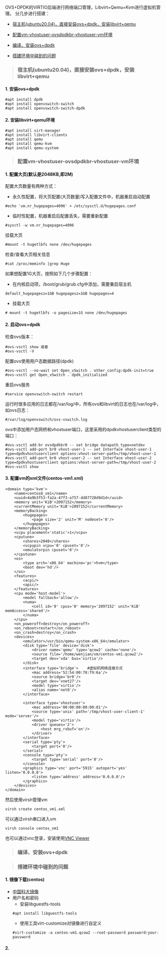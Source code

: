 OVS+DPDK的VIRTIO后端进行网络端口管理，Libvirt+Qemu+Kvm进行虚拟机管理。
分几步进行搭建：

* [宿主机(ubuntu20.04)，直接安装ovs+dpdk，安装libvirt+qemu](#install_virt_env)

* [配置vm-vhostuser-ovsdpdkbr-vhostuser-vm环境](#config_vhost)

* [编译、安装ovs+dpdk](#build_virt_env)

* [搭建环境中碰到的问题](#problems)

> ### <span id = "install_virt_env"> 宿主机(ubuntu20.04)，直接安装ovs+dpdk，安装libvirt+qemu</span>

#### 1. 安装ovs+dpdk
```
#apt install dpdk
#apt install openvswitch-switch
#apt install openvswitch-switch-dpdk
```
#### 2. 安装libvirt+qemu环境
```
#apt install virt-manager
#apt install libvirt-clients
#apt install qemu
#apt install qemu-kvm
#apt install qemu-system
```


> ### <span id = "config_vhost"> 配置vm-vhostuser-ovsdpdkbr-vhostuser-vm环境</span>

#### 1. 配置大页(默认是2048KB,即2M)

配置大页数量有两种方式：
* 永久性配置，将大页配置(大页数量)写入配置文件中，机器重启自动配置
```
#echo 'vm.nr_hugepages=4096' > /etc/sysctl.d/hugepages.conf
```
* 临时性配置，机器重启后配置丢失，需要重新配置
```
#sysctl -w vm.nr_hugepages=4096
```

挂载大页
```
#mount -t hugetlbfs none /dev/hugepages
```

检查/查看大页相关信息
```
#cat /proc/meminfo |grep Huge
```

如果想配置1G大页，按照如下几个步骤配置：
* 在内核启动项，/boot/grub/grub.cfg中添加，需要重启宿主机
```
default_hugepagesz=1GB hugepagesz=1GB hugepages=4
```
* 挂载大页
```
# mount -t hugetlbfs -o pagesize=1G none /dev/hugepages
```

#### 2. 启动ovs+dpdk

检查ovs版本：
```
#ovs-vsctl show 或者
#ovs-vsctl -V
```

配置ovs使用用户态数据路径(dpdk)
```
#ovs-vsctl --no-wait set Open_vSwitch . other_config:dpdk-init=true
#ovs-vsctl get Open_vSwitch . dpdk_initialized
```

重启ovs服务
```
#service openvswitch-switch restart
```

运行时很多应用的日志都在/var/log/中，所有ovs和libvirt的日志也在/var/log中，如ovs日志：
```
#/var/log/openvswitch/ovs-vswitch.log
```

ovs中添加用户态网桥和vhostuser端口，这里采用的dpdkvhostuserclient类型的端口：
```
#ovs-vsctl add-br ovsdpdkbr0 -- set bridge datapath_type=netdev
#ovs-vsctl add-port br0 vhost-user-1 -- set Interface vhost-user-1 type=dpdkvhostuserclient options:vhost-server-path=/tmp/vhost-user-1
#ovs-vsctl add-port br0 vhost-user-2 -- set Interface vhost-user-2 type=dpdkvhostuserclient options:vhost-server-path=/tmp/vhost-user-2
#ovs-vsctl show
```

#### 3. 配置vm的xml文件(centos-vm1.xml)
```
<domain type='kvm'>
    <name>centos8_vm1</name>
    <uuid>4a9b3f53-fa2a-47f3-a757-dd87720d9d1d</uuid>
    <memory unit='KiB'>2097152</memory>
    <currentMemory unit='KiB'>2097152</currentMemory>
    <memoryBacking>
        <hugepages>
            <page size='2' unit='M' nodeset='0'/>
        </hugepages>
    </memoryBacking>
    <vcpu placement='static'>1</vcpu>
    <cputune>
        <shares>2048</shares>
        <vcpupin vcpu='0' cpuset='0'/>
        <emulatorpin cpuset='0'/>
    </cputune>
    <os>
        <type arch='x86_64' machine='pc'>hvm</type>
        <boot dev='hd'/>
    </os>
    <features>
        <acpi/>
        <apic/>
    </features>
    <cpu mode='host-model'>
        <model fallback='allow'/>
        <numa>
            <cell id='0' cpus='0' memory='2097152' unit='KiB' memAccess='shared'/>
        </numa>
    </cpu>
    <on_poweroff>destroy</on_poweroff>
    <on_reboot>restart</on_reboot>
    <on_crash>destroy</on_crash>
    <devices>
        <emulator>/usr/bin/qemu-system-x86_64</emulator>
        <disk type='file' device='disk'>
            <driver name='qemu' type='qcow2' cache='none'/>
            <source file='/home/wenjian/vm/centos-vm1.qcow2'/>
            <target dev='vda' bus='virtio'/>
        </disk>
        <interface type='bridge'>    #虚拟机网络连接方式 
            <mac address='52:54:00:78:f9:6a'/>
            <source bridge='br0'/>
            <target dev='vnet27'/>
            <model type='virtio'/>
            <alias name='net0'/>
        </interface>

        <interface type='vhostuser'>
            <mac address='00:00:00:00:00:01'/>
            <source type='unix' path='/tmp/vhost-user-client-1' mode='server'/>
            <model type='virtio'/>
            <driver queues='2'>
                <host mrg_rxbuf='on'/>
            </driver>
        </interface>
        <serial type='pty'>
            <target port='0'/>
        </serial>
        <console type='pty'>
            <target type='serial' port='0'/>
        </console>
        <graphics type='vnc' port='5915' autoport='yes' listen='0.0.0.0'>
            <listen type='address' address='0.0.0.0'/>
        </graphics>
    </devices>
</domain>
```

然后使用virsh管理vm
```
virsh create centos_vm1.xml
```

可以通过virsh串口进入vm
```
virsh console centos_vm1
```

也可以通过vnc登录，安装使用[VNC Viewer](https://www.realvnc.com/en/connect/download/viewer/)



> ### <span id = "build_virt_env"> 编译、安装ovs+dpdk</span>

> ### <span id = "problems"> 搭建环境中碰到的问题 </span>

#### 1. 镜像下载(centos)
* [中国科大镜像](http://mirrors.ustc.edu.cn/centos-cloud/centos/)
* 用户名和密码
    - 安装libguestfs-tools
    ```
    #apt install libguestfs-tools
    ```
    - 使用工具virt-customize对镜像进行自定义
    ```
    #virt-customize -a centos-vm1.qcow2 --root-password password:your-password
    ```

#### 2. 
